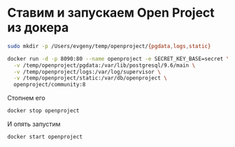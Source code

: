 # Ставим и запускаем Open Project из докера

```bash
sudo mkdir -p /Users/evgeny/temp/openproject/{pgdata,logs,static}

docker run -d -p 8090:80 --name openproject -e SECRET_KEY_BASE=secret \
  -v /temp/openproject/pgdata:/var/lib/postgresql/9.6/main \
  -v /temp/openproject/logs:/var/log/supervisor \
  -v /temp/openproject/static:/var/db/openproject \
  openproject/community:8
```

Стопнем его

```bash
docker stop openproject
```

И опять запустим

```bash
docker start openproject
```
